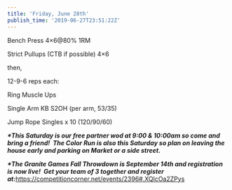 ```yaml
---
title: 'Friday, June 28th'
publish_time: '2019-06-27T23:51:22Z'
---
```


Bench Press 4×6\@80% 1RM

Strict Pullups (CTB if possible) 4×6

then,

12-9-6 reps each:

Ring Muscle Ups

Single Arm KB S2OH (per arm, 53/35)

Jump Rope Singles x 10 (120/90/60)

***\*This Saturday is our free partner wod at 9:00 & 10:00am so come and
bring a friend!  The Color Run is also this Saturday so plan on leaving
the house early and parking on Market or a side street.***

***\*The Granite Games Fall Throwdown is September 14th and registration
is now live!  Get your team of 3 together and register
at:***<https://competitioncorner.net/events/2396#.XQlcOa2ZPys>
